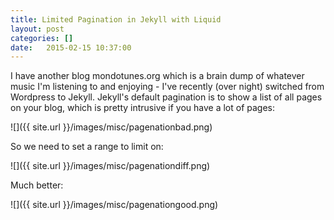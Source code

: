 ```yaml
---
title: Limited Pagination in Jekyll with Liquid
layout: post
categories: []
date:   2015-02-15 10:37:00
---
```


I have another blog mondotunes.org which is a brain dump of whatever music I'm listening to and enjoying - I've recently (over night) switched from Wordpress to Jekyll.
Jekyll's default pagination is to show a list of all pages on your blog, which is pretty intrusive if you have a lot of pages:

![]({{ site.url }}/images/misc/pagenationbad.png)

So we need to set a range to limit on:

![]({{ site.url }}/images/misc/pagenationdiff.png)

Much better:

![]({{ site.url }}/images/misc/pagenationgood.png)